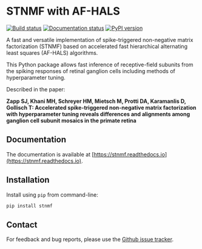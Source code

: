 # STNMF with AF-HALS

[![Build status](https://github.com/gollischlab/STNMF_with_AFHALS/actions/workflows/pypi.yml/badge.svg)](https://github.com/gollischlab/STNMF_with_AFHALS/deployments/PyPI)
[![Documentation status](https://readthedocs.org/projects/stnmf/badge/?version=latest)](https://stnmf.readthedocs.io/en/latest/?badge=latest)
[![PyPI version](https://img.shields.io/pypi/v/stnmf.svg)](https://pypi.python.org/pypi/stnmf)

A fast and versatile implementation of spike-triggered non-negative matrix factorization (STNMF) based on accelerated fast hierarchical alternating least squares (AF-HALS) algorithms.

This Python package allows fast inference of receptive-field subunits from the spiking responses of retinal ganglion cells including methods of hyperparameter tuning.

Described in the paper:

**Zapp SJ, Khani MH, Schreyer HM, Mietsch M, Protti DA, Karamanlis D, Gollisch T: Accelerated spike-triggered non-negative matrix factorization with hyperparameter tuning reveals differences and alignments among ganglion cell subunit mosaics in the primate retina**

## Documentation
The documentation is available at [https://stnmf.readthedocs.io](https://stnmf.readthedocs.io).

## Installation
Install using `pip` from command-line:

```bash
pip install stnmf
```

## Contact
For feedback and bug reports, please use the [Github issue tracker](https://github.com/gollischlab/STNMF_with_AFHALS/issues).
